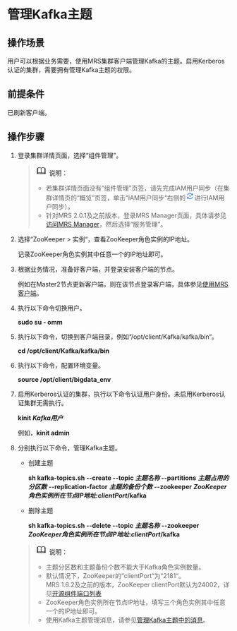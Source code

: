 # 管理Kafka主题<a name="ZH-CN_TOPIC_0173178384"></a>

## 操作场景<a name="se26ecb53194e405f958c4ce3378383a7"></a>

用户可以根据业务需要，使用MRS集群客户端管理Kafka的主题。启用Kerberos认证的集群，需要拥有管理Kafka主题的权限。

## 前提条件<a name="sd37d6d7758764152ac4d177b37f3127c"></a>

已刷新客户端。

## 操作步骤<a name="sf23385a46fce4ee3baaacbabc3ae5219"></a>

1.  登录集群详情页面，选择“组件管理”。

    >![](public_sys-resources/icon-note.gif) **说明：**   
    >-   若集群详情页面没有“组件管理”页签，请先完成IAM用户同步（在集群详情页的“概览”页签，单击“IAM用户同步“右侧的![](figures/zh-cn_image_0207903633.png)进行IAM用户同步）。  
    >-   针对MRS 2.0.1及之前版本，登录MRS Manager页面，具体请参见[访问MRS Manager](访问MRS-Manager.md)，然后选择“服务管理”。  

2.  选择“ZooKeeper  \>  实例“，查看ZooKeeper角色实例的IP地址。

    记录ZooKeeper角色实例其中任意一个的IP地址即可。

3.  根据业务情况，准备好客户端，并登录安装客户端的节点。

    例如在Master2节点更新客户端，则在该节点登录客户端，具体参见[使用MRS客户端](使用MRS客户端.md)。

4.  执行以下命令切换用户。

    **sudo su - omm**

5.  执行以下命令，切换到客户端目录，例如“/opt/client/Kafka/kafka/bin“。

    **cd /opt/client/Kafka/kafka/bin**

6.  执行以下命令，配置环境变量。

    **source /opt/client/bigdata\_env**

7.  启用Kerberos认证的集群，执行以下命令认证用户身份。未启用Kerberos认证集群无需执行。

    **kinit** _**Kafka用户**_

    例如，**kinit admin**

8.  分别执行以下命令，管理Kafka主题。

    -   创建主题

        **sh kafka-topics.sh --create --topic  _主题名称_  --partitions** _**主题占用的分区数**_ **--replication-factor** _**主题的备份个数**_ **--zookeeper** _**ZooKeeper角色实例所在节点IP地址:clientPort**_**/kafka**

    -   删除主题

        **sh kafka-topics.sh --delete --topic** _**主题名称**_ **--zookeeper** _**ZooKeeper角色实例所在节点IP地址**_**:**_**clientPort**_**/kafka**

    >![](public_sys-resources/icon-note.gif) **说明：**   
    >-   主题分区数和主题备份个数不能大于Kafka角色实例数量。  
    >-   默认情况下，ZooKeeper的“clientPort“为“2181“。  
    >    MRS 1.6.2及之前的版本，ZooKeeper clientPort默认为24002，详见[开源组件端口列表](开源组件端口列表.md)  
    >-   ZooKeeper角色实例所在节点IP地址，填写三个角色实例其中任意一个的IP地址即可。  
    >-   使用Kafka主题管理消息，请参见[管理Kafka主题中的消息](管理Kafka主题中的消息.md)。  


